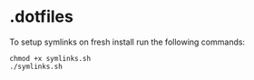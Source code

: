 # .dotfiles 

To setup symlinks on fresh install run the following commands:

```
chmod +x symlinks.sh
./symlinks.sh
```
